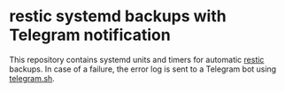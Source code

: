 # restic systemd backups with Telegram notification

This repository contains systemd units and timers for automatic [restic](https://restic.net) backups.
In case of a failure, the error log is sent to a Telegram bot using [telegram.sh](https://github.com/fabianonline/telegram.sh).
